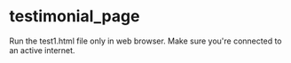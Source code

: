 # testimonial_page
Run the test1.html file only in web browser.
Make sure you're connected to an active internet.

